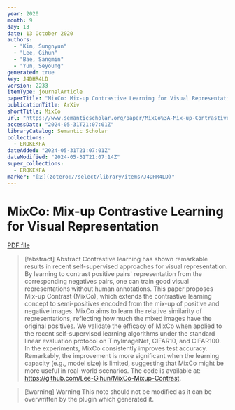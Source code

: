 ```yaml
---
year: 2020
month: 9
day: 13
date: 13 October 2020
authors:
  - "Kim, Sungnyun"
  - "Lee, Gihun"
  - "Bae, Sangmin"
  - "Yun, Seyoung"
generated: true
key: J4DHR4LD
version: 2233
itemType: journalArticle
paperTitle: "MixCo: Mix-up Contrastive Learning for Visual Representation"
publicationTitle: ArXiv
shortTitle: MixCo
url: "https://www.semanticscholar.org/paper/MixCo%3A-Mix-up-Contrastive-Learning-for-Visual-Kim-Lee/3021152ab7540da7fd85baf2560568d8ef4a9b23"
accessDate: "2024-05-31T21:07:01Z"
libraryCatalog: Semantic Scholar
collections:
  - ERQKEKFA
dateAdded: "2024-05-31T21:07:01Z"
dateModified: "2024-05-31T21:07:14Z"
super_collections:
  - ERQKEKFA
marker: "[🇿](zotero://select/library/items/J4DHR4LD)"
---
```


# MixCo: Mix-up Contrastive Learning for Visual Representation

[PDF file](/Papers/PDFs/Kim%20et%20al.%202020undefined%20-%20MixCo%20Mix-up%20Contrastive%20Learning%20for%20Visual%20Representation.pdf)

> [!abstract] Abstract
> Contrastive learning has shown remarkable results in recent self-supervised approaches for visual representation. By learning to contrast positive pairs' representation from the corresponding negatives pairs, one can train good visual representations without human annotations. This paper proposes Mix-up Contrast (MixCo), which extends the contrastive learning concept to semi-positives encoded from the mix-up of positive and negative images. MixCo aims to learn the relative similarity of representations, reflecting how much the mixed images have the original positives. We validate the efficacy of MixCo when applied to the recent self-supervised learning algorithms under the standard linear evaluation protocol on TinyImageNet, CIFAR10, and CIFAR100. In the experiments, MixCo consistently improves test accuracy. Remarkably, the improvement is more significant when the learning capacity (e.g., model size) is limited, suggesting that MixCo might be more useful in real-world scenarios. The code is available at: https://github.com/Lee-Gihun/MixCo-Mixup-Contrast.

>[!warning] Warning
> This note should not be modified as it can be overwritten by the plugin which generated it.

